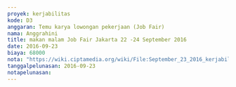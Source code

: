 ```yaml
---
proyek: kerjabilitas
kode: D3
anggaran: Temu karya lowongan pekerjaan (Job Fair)
nama: Anggrahini
title: makan malam Job Fair Jakarta 22 -24 September 2016
date: 2016-09-23
biaya: 68000
nota: "https://wiki.ciptamedia.org/wiki/File:September_23_2016_kerjabilitas_D3_makan_malam_jobfair_jakarta_inok.jpg"
tanggalpelunasan: 2016-09-23
notapelunasan:
---
```

